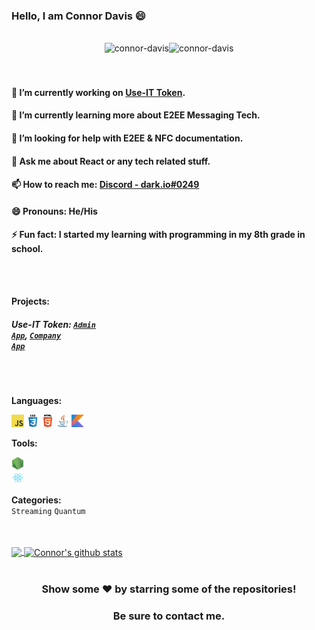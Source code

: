 ### Hello, I am Connor Davis 😄

<br>

<div style="display: flex; justify-content: center; align-items: center;">
<img src="https://img.shields.io/github/stars/connor-davis?affiliations=OWNER&color=gold&logo=github&logoColor=gold&style=for-the-badge" alt="connor-davis" />
<img src="https://img.shields.io/github/followers/connor-davis?color=gold&logo=github&logoColor=gold&style=for-the-badge" alt="connor-davis" />
</div>

<br>
<br>

#### 🔭 I’m currently working on [Use-IT Token](https://github.com/connor-davis/UseItTokenAdminFrontend).
#### 🌱 I’m currently learning more about E2EE Messaging Tech.
#### 🤔 I’m looking for help with E2EE & NFC documentation.
#### 💬 Ask me about React or any tech related stuff.
#### 📫 How to reach me: [Discord - dark.io#0249](https://discord.com/channels/@me/297868805202247681)
#### 😄 Pronouns: He/His
#### ⚡ Fun fact: I started my learning with programming in my 8th grade in school.

<br>
<br>

**Projects:**  

##### Use-IT Token: <code>[Admin App](https://github.com/connor-davis/UseItTokenAdminFrontend)</code>, <code>[Company App](https://github.com/connor-davis/UseItTokenCompaniesFrontend)</code>

<br>
<br>

**Languages:**  

<code><img height="20" src="https://raw.githubusercontent.com/github/explore/80688e429a7d4ef2fca1e82350fe8e3517d3494d/topics/javascript/javascript.png"></code>
<code><img height="20" src="https://raw.githubusercontent.com/github/explore/80688e429a7d4ef2fca1e82350fe8e3517d3494d/topics/css/css.png"></code>
<code><img height="20" src="https://raw.githubusercontent.com/github/explore/80688e429a7d4ef2fca1e82350fe8e3517d3494d/topics/html/html.png"></code>
<code><img height="20" src="https://raw.githubusercontent.com/github/explore/80688e429a7d4ef2fca1e82350fe8e3517d3494d/topics/java/java.png"></code>
<code><img height="20" src="https://raw.githubusercontent.com/github/explore/80688e429a7d4ef2fca1e82350fe8e3517d3494d/topics/kotlin/kotlin.png"></code>

**Tools:**  

<code><img height="20" src="https://raw.githubusercontent.com/github/explore/80688e429a7d4ef2fca1e82350fe8e3517d3494d/topics/nodejs/nodejs.png"></code>    
<code><img height="20" src="https://raw.githubusercontent.com/github/explore/80688e429a7d4ef2fca1e82350fe8e3517d3494d/topics/react/react.png"></code>

**Categories:**  
<code>Streaming</code>
<code>Quantum</code>

<br>
<br>

<a href="https://github.com/connor-davis">
  <img align="center" src="https://github-readme-stats.vercel.app/api/top-langs/?username=connor-davis&theme=light&hide_langs_below=1" />
</a>
<a href="https://github.com/connor-davis">
 <img align="center" src="https://github-readme-stats.vercel.app/api?username=connor-davis&show_icons=true&theme=light&line_height=27" alt="Connor's github stats"/>
</a>

<br>
<br>

<div align="center">

### Show some ❤️ by starring some of the repositories!
### Be sure to contact me.

</div>

